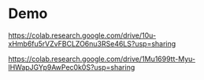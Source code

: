# Demo
https://colab.research.google.com/drive/10u-xHmb6fu5rVZvFBCLZO6nu3RSe46LS?usp=sharing


https://colab.research.google.com/drive/1Mu1699tt-Myu-lHWapJGYp9AwPec0k0S?usp=sharing
